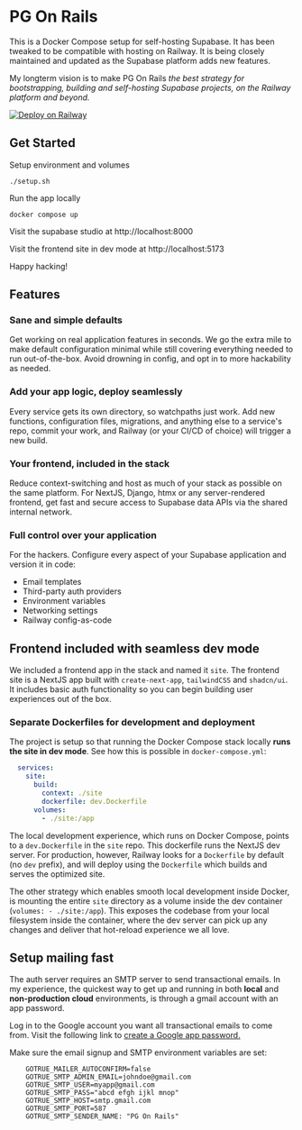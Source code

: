 # PG On Rails

This is a Docker Compose setup for self-hosting Supabase. It has been tweaked to be compatible with hosting on Railway. It is being closely maintained and updated as the Supabase platform adds new features.

My longterm vision is to make PG On Rails *the best strategy for bootstrapping, building and self-hosting Supabase projects, on the Railway platform and beyond.*

[![Deploy on Railway](https://railway.com/button.svg)](https://railway.com/deploy/5ArOQi?referralCode=Hwex-j&utm_medium=integration&utm_source=template&utm_campaign=generic)

## Get Started

Setup environment and volumes

`./setup.sh`

Run the app locally

`docker compose up`

Visit the supabase studio at http://localhost:8000

Visit the frontend site in dev mode at http://localhost:5173

Happy hacking!

## Features

### Sane and simple defaults

Get working on real application features in seconds. We go the extra mile to make default configuration minimal while still covering everything needed to run out-of-the-box. Avoid drowning in config, and opt in to more hackability as needed.

### Add your app logic, deploy seamlessly

Every service gets its own directory, so watchpaths just work. Add new functions, configuration files, migrations, and anything else to a service's repo, commit your work, and Railway (or your CI/CD of choice) will trigger a new build.

### Your frontend, included in the stack

Reduce context-switching and host as much of your stack as possible on the same platform. For NextJS, Django, htmx or any server-rendered frontend, get fast and secure access to Supabase data APIs via the shared internal network.

### Full control over your application

For the hackers. Configure every aspect of your Supabase application and version it in code:
- Email templates
- Third-party auth providers
- Environment variables
- Networking settings
- Railway config-as-code

## Frontend included with seamless dev mode

We included a frontend app in the stack and named it `site`. The frontend site is a NextJS app built with `create-next-app`, `tailwindCSS` and `shadcn/ui`. It includes basic auth functionality so you can begin building user experiences out of the box.

### Separate Dockerfiles for development and deployment

The project is setup so that running the Docker Compose stack locally **runs the site in dev mode**. See how this is possible in `docker-compose.yml`:

```yml
  services:
    site:
      build:
        context: ./site
        dockerfile: dev.Dockerfile
      volumes:
        - ./site:/app
```

The local development experience, which runs on Docker Compose, points to a `dev.Dockerfile` in the `site` repo. This dockerfile runs the NextJS dev server. For production, however, Railway looks for a `Dockerfile` by default (no `dev` prefix), and will deploy using the `Dockerfile` which builds and serves the optimized site.

The other strategy which enables smooth local development inside Docker, is mounting the entire `site` directory as a volume inside the dev container (`volumes: - ./site:/app`). This exposes the codebase from your local filesystem inside the container, where the dev server can pick up any changes and deliver that hot-reload experience we all love.

## Setup mailing fast

The auth server requires an SMTP server to send transactional emails. In my experience, the quickest way to get up and running in both **local** and **non-production cloud** environments, is through a gmail account with an app password.

Log in to the Google account you want all transactional emails to come from. Visit the following link to [create a Google app password.](https://myaccount.google.com/u/4/apppasswords)

Make sure the email signup and SMTP environment variables are set:

```Dotenv
    GOTRUE_MAILER_AUTOCONFIRM=false
    GOTRUE_SMTP_ADMIN_EMAIL=johndoe@gmail.com
    GOTRUE_SMTP_USER=myapp@gmail.com
    GOTRUE_SMTP_PASS="abcd efgh ijkl mnop"
    GOTRUE_SMTP_HOST=smtp.gmail.com
    GOTRUE_SMTP_PORT=587
    GOTRUE_SMTP_SENDER_NAME: "PG On Rails"
```
